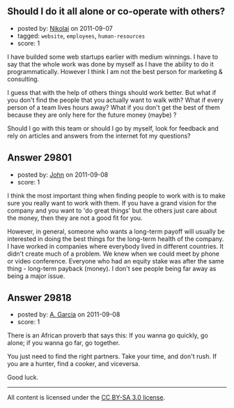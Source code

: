 ## Should I do it all alone or co-operate with others?

- posted by: [Nikolai](https://stackexchange.com/users/-1/13205-nikolai) on 2011-09-07
- tagged: `website`, `employees`, `human-resources`
- score: 1

I have builded some web startups earlier with medium winnings. I have to say that the whole work was done by myself as I have the ability to do it programmatically. However I think I am not the best person for marketing & consulting.

I guess that with the help of others things should work better. But what if you don't find the people that you actually want to walk with? What if every person of a team lives hours away? What if you don't get the best of them because they are only here for the future money (maybe) ?

Should I go with this team or should I go by myself, look for feedback and rely on articles and answers from the internet fot my questions?


## Answer 29801

- posted by: [John](https://stackexchange.com/users/-1/13157-john) on 2011-09-08
- score: 1

I think the most important thing when finding people to work with is to make sure you really want to work with them. If you have a grand vision for the company and you want to 'do great things' but the others just care about the money, then they are not a good fit for you.

However, in general, someone who wants a long-term payoff will usually be interested in doing the best things for the long-term health of the company. I have worked in companies where everybody lived in different countries. It didn't create much of a problem. We knew when we could meet by phone or video conference. Everyone who had an equity stake was after the same thing - long-term payback (money). I don't see people being far away as being a major issue.


## Answer 29818

- posted by: [A. Garcia](https://stackexchange.com/users/-1/1659-a-garcia) on 2011-09-08
- score: 1

There is an African proverb that says this: If you wanna go quickly, go alone; if you wanna go far, go together.

You just need to find the right partners. Take your time, and don't rush. If you are a hunter, find a cooker, and viceversa. 

Good luck.



---

All content is licensed under the [CC BY-SA 3.0 license](https://creativecommons.org/licenses/by-sa/3.0/).

